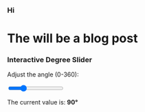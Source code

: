 ### Hi
# The will be a blog post

<div>
  <h3>Interactive Degree Slider</h3>
  
  <label for="degree-slider">Adjust the angle (0-360):</label>
  
  <input type="range" id="degree-slider" min="0" max="360" value="90">
  
  <p>The current value is: <strong><span id="slider-value">90</span>°</strong></p>
</div>

<script>
  // Get the slider and the output display
  const slider = document.getElementById('degree-slider');
  const output = document.getElementById('slider-value');

  // Add an "event listener" that fires every time the slider moves
  slider.oninput = function() {
    // Update the output's text to match the slider's current value
    output.innerHTML = this.value;
  }
</script>

